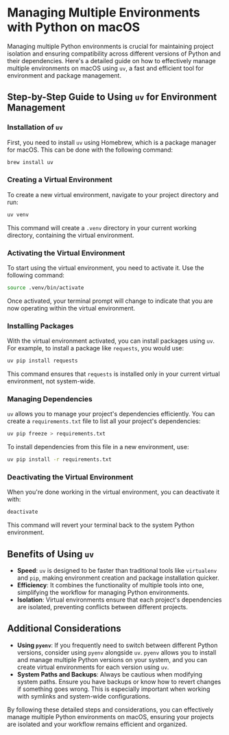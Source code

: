 # Managing Multiple Environments with Python on macOS

Managing multiple Python environments is crucial for maintaining project isolation and ensuring compatibility across different versions of Python and their dependencies. Here's a detailed guide on how to effectively manage multiple environments on macOS using `uv`, a fast and efficient tool for environment and package management.

## Step-by-Step Guide to Using `uv` for Environment Management

### Installation of `uv`
First, you need to install `uv` using Homebrew, which is a package manager for macOS. This can be done with the following command:

```bash
brew install uv
```

### Creating a Virtual Environment
To create a new virtual environment, navigate to your project directory and run:

```bash
uv venv
```

This command will create a `.venv` directory in your current working directory, containing the virtual environment.

### Activating the Virtual Environment
To start using the virtual environment, you need to activate it. Use the following command:

```bash
source .venv/bin/activate
```

Once activated, your terminal prompt will change to indicate that you are now operating within the virtual environment.

### Installing Packages
With the virtual environment activated, you can install packages using `uv`. For example, to install a package like `requests`, you would use:

```bash
uv pip install requests
```

This command ensures that `requests` is installed only in your current virtual environment, not system-wide.

### Managing Dependencies
`uv` allows you to manage your project's dependencies efficiently. You can create a `requirements.txt` file to list all your project's dependencies:

```bash
uv pip freeze > requirements.txt
```

To install dependencies from this file in a new environment, use:

```bash
uv pip install -r requirements.txt
```

### Deactivating the Virtual Environment
When you're done working in the virtual environment, you can deactivate it with:

```bash
deactivate
```

This command will revert your terminal back to the system Python environment.

## Benefits of Using `uv`

- **Speed**: `uv` is designed to be faster than traditional tools like `virtualenv` and `pip`, making environment creation and package installation quicker.
- **Efficiency**: It combines the functionality of multiple tools into one, simplifying the workflow for managing Python environments.
- **Isolation**: Virtual environments ensure that each project's dependencies are isolated, preventing conflicts between different projects.

## Additional Considerations

- **Using `pyenv`**: If you frequently need to switch between different Python versions, consider using `pyenv` alongside `uv`. `pyenv` allows you to install and manage multiple Python versions on your system, and you can create virtual environments for each version using `uv`.
- **System Paths and Backups**: Always be cautious when modifying system paths. Ensure you have backups or know how to revert changes if something goes wrong. This is especially important when working with symlinks and system-wide configurations.

By following these detailed steps and considerations, you can effectively manage multiple Python environments on macOS, ensuring your projects are isolated and your workflow remains efficient and organized.

